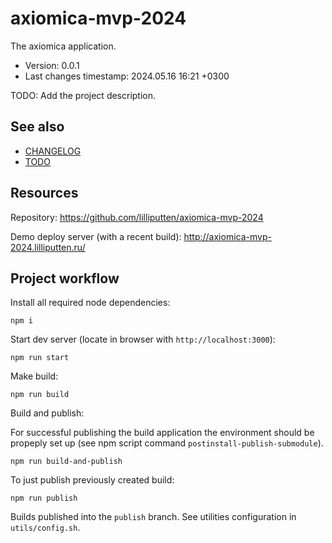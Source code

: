 <!--
@since 2024.05.07, 19:34
@changed 2024.05.07, 19:34
-->

# axiomica-mvp-2024

The axiomica application.

- Version: 0.0.1
- Last changes timestamp: 2024.05.16 16:21 +0300

TODO: Add the project description.

## See also

- [CHANGELOG](CHANGELOG.md)
- [TODO](TODO.md)

## Resources

Repository: https://github.com/lilliputten/axiomica-mvp-2024

Demo deploy server (with a recent build): http://axiomica-mvp-2024.lilliputten.ru/

## Project workflow

Install all required node dependencies:

```
npm i
```

Start dev server (locate in browser with `http://localhost:3000`):

```
npm run start
```

Make build:

```
npm run build
```

Build and publish:

For successful publishing the build application the environment should be
propeply set up (see npm script command `postinstall-publish-submodule`).

```
npm run build-and-publish
```

To just publish previously created build:

```
npm run publish
```

Builds published into the `publish` branch. See utilities configuration in
`utils/config.sh`.
